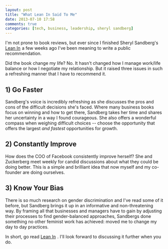 ```yaml
---
layout: post
title: "What Lean In Said To Me"
date: 2013-07-10 17:58
comments: true
categories: [tech, business, leadership, sheryl sandberg]
---
```


I'm not prone to book reviews, but ever since I finished Sheryl Sandberg's <a href="http://www.amazon.com/gp/product/0385349947/ref=as_li_qf_sp_asin_tl?ie=UTF8&camp=1789&creative=9325&creativeASIN=0385349947&linkCode=as2&tag=bootinthebost-20">Lean In</a><img src="http://ir-na.amazon-adsystem.com/e/ir?t=bootinthebost-20&l=as2&o=1&a=0385349947" width="1" height="1" border="0" alt="" style="border:none !important; margin:0px !important;" />
 a few weeks ago I've been meaning to write a public recommendation.

Did the book change my life? No. It hasn't changed how I manage work/life balance or how I negotiate my relationship. But it raised three issues in such a refreshing manner that I have to recommend it.

## 1) Go Faster
Sandberg's voice is incredibly refreshing as she discusses the pros and cons of the difficult decisions she's faced. Where many business books focus on winning and how to get there, Sandberg takes her time and shares her uncertainty in a way I found courageous. She also offers a wonderful compass when weighing difficult choices -- choose the opportunity that offers the largest <i>and fastest</i> opportunities for growth.

## 2) Constantly Improve
How does the COO of Facebook consistently improve herself? She and Zuckerberg meet weekly for candid discussions about what they could be doing better. This is a simple and brilliant idea that now myself and my co-founder are doing ourselves.

## 3) Know Your Bias
There is so much research on gender discrimination and I've read some of it before, but Sandberg brings it up in an informative and non-threatening way. By framing all that businesses and managers have to gain by adjusting their processes to find gender-balanced approaches, Sandbergs done something no other feminist work has achieved: moved me to change my day to day practices.

In short, go read <a href="http://www.amazon.com/gp/product/0385349947/ref=as_li_qf_sp_asin_tl?ie=UTF8&camp=1789&creative=9325&creativeASIN=0385349947&linkCode=as2&tag=bootinthebost-20">Lean In</a><img src="http://ir-na.amazon-adsystem.com/e/ir?t=bootinthebost-20&l=as2&o=1&a=0385349947" width="1" height="1" border="0" alt="" style="border:none !important; margin:0px !important;" />
. I'll look forward to discussing it further when you do.